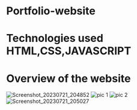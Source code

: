 # Portfolio-website
# Technologies used HTML,CSS,JAVASCRIPT
# Overview of the website
![Screenshot_20230721_204852](https://github.com/poorvithakona/Portfolio-website/assets/117842689/5403bb39-eed0-4010-bfeb-47a9709daf66)
![pic 1](https://github.com/poorvithakona/Portfolio-website/assets/117842689/388ad6c9-48c9-4b95-9dce-d8894ef0ef4f)
![pic 2](https://github.com/poorvithakona/Portfolio-website/assets/117842689/ba58e67f-63a7-4965-82dc-e1aebf3f6f30)
![Screenshot_20230721_205027](https://github.com/poorvithakona/Portfolio-website/assets/117842689/a9cd7747-5727-48c0-8e9f-759fe1605b16)





